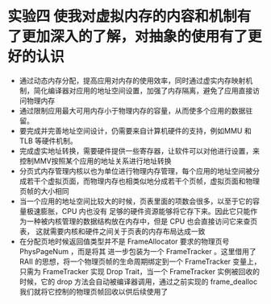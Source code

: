 # 实验四 使我对虚拟内存的内容和机制有了更加深入的了解，对抽象的使用有了更好的认识

* 通过动态内存分配，提高应用对内存的使用效率，同时通过虚实内存映射机制，简化编译器对应用的地址空间设置，加强了内存隔离，避免了应用直接访问物理内存
* 通过限制应用最大可用内存小于物理内存的容量，从而使多个应用的数据驻留。
* 要完成并完善地址空间设计，仍需要来自计算机硬件的支持，例如MMU 和 TLB 等硬件机制。
* 完成虚实地址转换，需要硬件提供一些寄存器，让软件可以对他进行设置，来控制MMV按照某个应用的地址关系进行地址转换
* 分页式内存管理内核以也为单位进行物理内存管理，每个应用的地址空间被分成若干个虚拟页面，而物理内存也相类似地分成若干个页帧，虚拟页面和物理页帧的大小相同
* 当一个应用的地址空间比较大的时候，页表里面的项数会很多，以至于它的容量极速膨胀，CPU 内也没有 足够的硬件资源能够将它存下来。因此它只能作为一种被内核管理的数据结构放在内存中，但是 CPU 也会直接访问它来查页表， 这就需要内核和硬件之间关于页表的内存布局达成一致
* 在分配页地时候返回值类型并不是 FrameAllocator 要求的物理页号 PhysPageNum ，而是将其 进一步包装为一个 FrameTracker 。这里借用了 RAII 的思想，将一个物理页帧的生命周期绑定到一个 FrameTracker 变量上，只需为 FrameTracker 实现 Drop Trait，当一个 FrameTracker 实例被回收的时候，它的 drop 方法会自动被编译器调用，通过之前实现的 frame_dealloc 我们就将它控制的物理页帧回收以供后续使用了
